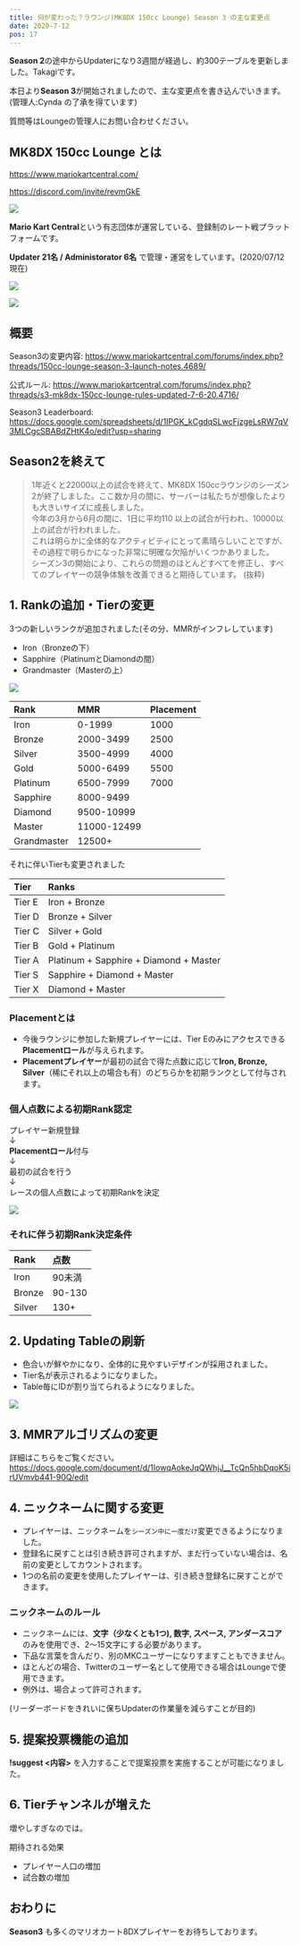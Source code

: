 ```yaml
---
title: 何が変わった？ラウンジ(MK8DX 150cc Lounge) Season 3 の主な変更点
date: 2020-7-12
pos: 17
---
```

**Season 2**の途中からUpdaterになり3週間が経過し、約300テーブルを更新しました。Takagiです。

本日より**Season 3**が開始されましたので、主な変更点を書き込んでいきます。(管理人:Cynda の了承を得ています)

質問等はLoungeの管理人にお問い合わせください。

## MK8DX 150cc Lounge とは

https://www.mariokartcentral.com/

https://discord.com/invite/revmGkE

![](https://i.imgur.com/mHiBz0R.jpg)

**Mario Kart Central**という有志団体が運営している、登録制のレート戦プラットフォームです。

**Updater 21名 / Administorator 6名** で管理・運営をしています。(2020/07/12 現在)　

![](https://i.imgur.com/f9U2rYs.png)

![](https://i.imgur.com/SeLqJnj.png)

## 概要
Season3の変更内容: https://www.mariokartcentral.com/forums/index.php?threads/150cc-lounge-season-3-launch-notes.4689/

公式ルール: https://www.mariokartcentral.com/forums/index.php?threads/s3-mk8dx-150cc-lounge-rules-updated-7-6-20.4716/ <br/>

Season3 Leaderboard: https://docs.google.com/spreadsheets/d/1IPGK_kCgdqSLwcFjzgeLsRW7qV3MLCgcSBABdZHtK4o/edit?usp=sharing

## Season2を終えて
> 1年近くと22000以上の試合を終えて、MK8DX 150ccラウンジのシーズン2が終了しました。ここ数か月の間に、サーバーは私たちが想像したよりも大きいサイズに成長しました。<br/>
今年の3月から6月の間に、1日に平均110 以上の試合が行われ、10000以上の試合が行われました。<br/>
これは明らかに全体的なアクティビティにとって素晴らしいことですが、その過程で明らかになった非常に明確な欠陥がいくつかありました。<br/>
シーズン3の開始により、これらの問題のほとんどすべてを修正し、すべてのプレイヤーの競争体験を改善できると期待しています。
(抜粋)

## 1. Rankの追加・Tierの変更

3つの新しいランクが追加されました(その分、MMRがインフレしています)
- Iron（Bronzeの下）
- Sapphire（PlatinumとDiamondの間）
- Grandmaster（Masterの上）

![](https://i.imgur.com/X4cznWx.png)

Rank | MMR | Placement
:--- | :---  | :---
Iron | 0-1999 | 1000
Bronze | 2000-3499 | 2500
Silver | 3500-4999 | 4000
Gold | 5000-6499 | 5500
Platinum | 6500-7999 | 7000
Sapphire| 8000-9499 
Diamond |9500-10999
Master |11000-12499
Grandmaster | 12500+

それに伴いTierも変更されました

Tier | Ranks
:--- | :--
Tier E | Iron + Bronze
Tier D | Bronze + Silver
Tier C | Silver + Gold
Tier B | Gold + Platinum
Tier A | Platinum + Sapphire + Diamond + Master
Tier S | Sapphire + Diamond + Master
Tier X | Diamond + Master

### Placementとは
- 今後ラウンジに参加した新規プレイヤーには、Tier Eのみにアクセスできる**Placementロール**が与えられます。
- **Placementプレイヤー**が最初の試合で得た点数に応じて**Iron, Bronze, Silver**（稀にそれ以上の場合も有）のどちらかを初期ランクとして付与されます。

### 個人点数による初期Rank認定
プレイヤー新規登録<br/>
↓<br/>
**Placementロール**付与<br/>
↓<br/>
最初の試合を行う<br/>
↓<br/>
レースの個人点数によって初期Rankを決定

![](https://i.imgur.com/P11Dk10.png)

### それに伴う初期Rank決定条件
Rank | 点数
:--- | :--
Iron | 90未満
Bronze | 90-130
Silver | 130+

## 2. Updating Tableの刷新
- 色合いが鮮やかになり、全体的に見やすいデザインが採用されました。
- Tier名が表示されるようになりました。
- Table毎にIDが割り当てられるようになりました。

![](https://i.imgur.com/YGsv6RC.png)

## 3. MMRアルゴリズムの変更
詳細はこちらをご覧ください。<br/>
https://docs.google.com/document/d/1IowqAokeJqQWhjJ__TcQn5hbDqoK5irUVmvb441-90Q/edit

## 4. ニックネームに関する変更
- プレイヤーは、ニックネームを`シーズン中に一度だけ`変更できるようになりました。
- 登録名に戻すことは引き続き許可されますが、まだ行っていない場合は、名前の変更としてカウントされます。
- 1つの名前の変更を使用したプレイヤーは、引き続き登録名に戻すことができます。

### ニックネームのルール
- ニックネームには、**文字（少なくとも1つ), 数字, スペース, アンダースコア** のみを使用でき、2〜15文字にする必要があります。
- 下品な言葉を含んだり、別のMKCユーザーになりすますこともできません。
- ほとんどの場合、Twitterのユーザー名として使用できる場合はLoungeで使用できます。
- 例外は、場合よって許可されます。

(リーダーボードをきれいに保ちUpdaterの作業量を減らすことが目的)

## 5. 提案投票機能の追加
**!suggest <内容>** を入力することで提案投票を実施することが可能になりました。

## 6. Tierチャンネルが増えた
増やしすぎなのでは。

期待される効果
- プレイヤー人口の増加
- 試合数の増加

## おわりに
**Season3** も多くのマリオカート8DXプレイヤーをお待ちしております。
